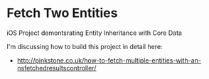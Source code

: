 # Fetch Two Entities
iOS Project demontsrating Entity Inheritance with Core Data

I'm discussing how to build this project in detail here:
- http://pinkstone.co.uk/how-to-fetch-multiple-entities-with-an-nsfetchedresultscontroller/
